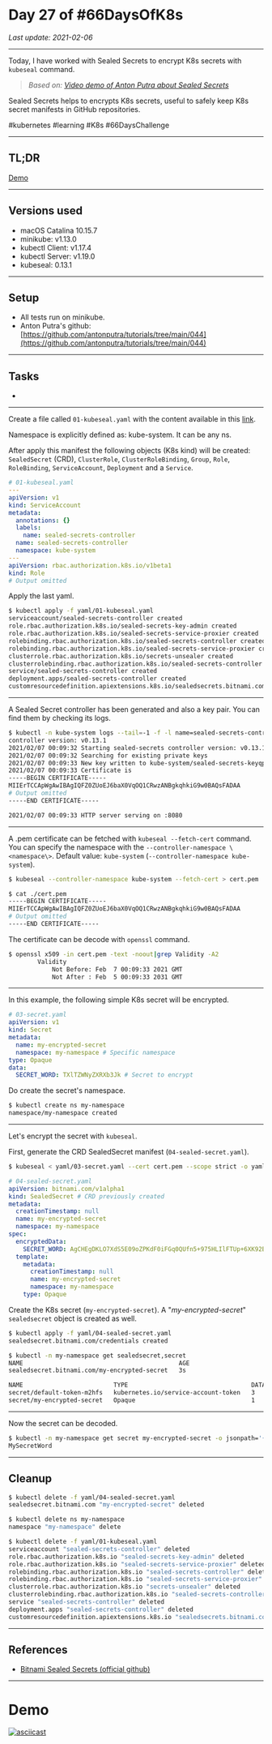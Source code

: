 # Day 27 of #66DaysOfK8s

_Last update: 2021-02-06_

---

Today, I have worked with Sealed Secrets to encrypt K8s secrets with ```kubeseal``` command.

> _Based on: [Video demo of Anton Putra about Sealed Secrets](https://www.youtube.com/watch?v=ShGHCpUMdOg)_

Sealed Secrets helps to encrypts K8s secrets, useful to safely keep K8s secret manifests in GitHub repositories.

#kubernetes #learning #K8s #66DaysChallenge


---

## TL;DR


[Demo](#demo)

---

## Versions used

* macOS Catalina 10.15.7
* minikube: v1.13.0
* kubectl Client: v1.17.4
* kubectl Server: v1.19.0
* kubeseal: 0.13.1

---

## Setup

* All tests run on minikube.
* Anton Putra's github: [https://github.com/antonputra/tutorials/tree/main/044](https://github.com/antonputra/tutorials/tree/main/044)

---

## Tasks

* 

---

Create a file called ```01-kubeseal.yaml``` with the content available in this [link](https://raw.githubusercontent.com/antonputra/tutorials/main/044/k8s/01-kubeseal.yaml).

Namespace is explicitly defined as: kube-system. It can be any ns.

After apply this manifest the following objects (K8s kind) will be created: ```SealedSecret``` (CRD), ```ClusterRole```, ```ClusterRoleBinding```, ```Group```, ```Role```, ```RoleBinding```, ```ServiceAccount```, ```Deployment``` and a ```Service```.


```yaml
# 01-kubeseal.yaml
---
apiVersion: v1
kind: ServiceAccount
metadata:
  annotations: {}
  labels:
    name: sealed-secrets-controller
  name: sealed-secrets-controller
  namespace: kube-system
---
apiVersion: rbac.authorization.k8s.io/v1beta1
kind: Role
# Output omitted
```

Apply the last yaml.

```bash
$ kubectl apply -f yaml/01-kubeseal.yaml
serviceaccount/sealed-secrets-controller created
role.rbac.authorization.k8s.io/sealed-secrets-key-admin created
role.rbac.authorization.k8s.io/sealed-secrets-service-proxier created
rolebinding.rbac.authorization.k8s.io/sealed-secrets-controller created
rolebinding.rbac.authorization.k8s.io/sealed-secrets-service-proxier created
clusterrole.rbac.authorization.k8s.io/secrets-unsealer created
clusterrolebinding.rbac.authorization.k8s.io/sealed-secrets-controller created
service/sealed-secrets-controller created
deployment.apps/sealed-secrets-controller created
customresourcedefinition.apiextensions.k8s.io/sealedsecrets.bitnami.com created
```

---

A Sealed Secret controller has been generated and also a key pair. You can find them by checking its logs.

```bash
$ kubectl -n kube-system logs --tail=-1 -f -l name=sealed-secrets-controller
controller version: v0.13.1
2021/02/07 00:09:32 Starting sealed-secrets controller version: v0.13.1
2021/02/07 00:09:32 Searching for existing private keys
2021/02/07 00:09:33 New key written to kube-system/sealed-secrets-keyqp4db
2021/02/07 00:09:33 Certificate is
-----BEGIN CERTIFICATE-----
MIIErTCCApWgAwIBAgIQFZ0ZUoEJ6baX0VqOQ1CRwzANBgkqhkiG9w0BAQsFADAA
# Output omitted
-----END CERTIFICATE-----

2021/02/07 00:09:33 HTTP server serving on :8080
```

---

A .pem certificate can be fetched with ```kubeseal --fetch-cert``` command.
You can specify the namespace with the ```--controller-namespace \<namespace\>```. Default value: ```kube-system``` (```--controller-namespace kube-system```). 

```bash
$ kubeseal --controller-namespace kube-system --fetch-cert > cert.pem
```

```bash
$ cat ./cert.pem
-----BEGIN CERTIFICATE-----
MIIErTCCApWgAwIBAgIQFZ0ZUoEJ6baX0VqOQ1CRwzANBgkqhkiG9w0BAQsFADAA
# Output omitted
-----END CERTIFICATE-----
```

The certificate can be decode with ```openssl``` command.

```bash
$ openssl x509 -in cert.pem -text -noout|grep Validity -A2
        Validity
            Not Before: Feb  7 00:09:33 2021 GMT
            Not After : Feb  5 00:09:33 2031 GMT
```

---

In this example, the following simple K8s secret will be encrypted.

```yaml
# 03-secret.yaml
apiVersion: v1
kind: Secret
metadata:
  name: my-encrypted-secret
  namespace: my-namespace # Specific namespace
type: Opaque
data:
  SECRET_WORD: TXlTZWNyZXRXb3Jk # Secret to encrypt
```

Do create the secret's namespace.

```bash
$ kubectl create ns my-namespace
namespace/my-namespace created
```

---

Let's encrypt the secret with ```kubeseal```.

First, generate the CRD SealedSecret manifest (```04-sealed-secret.yaml```).

```bash
$ kubeseal < yaml/03-secret.yaml --cert cert.pem --scope strict -o yaml > yaml/04-sealed-secret.yaml
```

```yaml
# 04-sealed-secret.yaml
apiVersion: bitnami.com/v1alpha1
kind: SealedSecret # CRD previously created
metadata:
  creationTimestamp: null
  name: my-encrypted-secret
  namespace: my-namespace
spec:
  encryptedData:
    SECRET_WORD: AgCHEgDKLO7XdS5E09oZPKdF0iFGq0QUfn5+975HLIlFTUp+6XK92Br36y1BsTsm7E8kMb+1veR1DBy1nhWwo # ... (omitted)
  template:
    metadata:
      creationTimestamp: null
      name: my-encrypted-secret
      namespace: my-namespace
    type: Opaque
```

Create the K8s secret (```my-encrypted-secret```). A "_my-encrypted-secret_" ```sealedsecret``` object is created as well.

```bash
$ kubectl apply -f yaml/04-sealed-secret.yaml
sealedsecret.bitnami.com/credentials created
```

```bash
$ kubectl -n my-namespace get sealedsecret,secret
NAME                                           AGE
sealedsecret.bitnami.com/my-encrypted-secret   3s

NAME                         TYPE                                  DATA   AGE
secret/default-token-m2hfs   kubernetes.io/service-account-token   3      7m25s
secret/my-encrypted-secret   Opaque                                1      3s
```

---

Now the secret can be decoded.

```bash
$ kubectl -n my-namespace get secret my-encrypted-secret -o jsonpath='{.data.SECRET_WORD}'|base64 -d
MySecretWord
```

---

## Cleanup

```bash
$ kubectl delete -f yaml/04-sealed-secret.yaml
sealedsecret.bitnami.com "my-encrypted-secret" deleted
```

```bash
$ kubectl delete ns my-namespace
namespace "my-namespace" delete
```

```bash
$ kubectl delete -f yaml/01-kubeseal.yaml
serviceaccount "sealed-secrets-controller" deleted
role.rbac.authorization.k8s.io "sealed-secrets-key-admin" deleted
role.rbac.authorization.k8s.io "sealed-secrets-service-proxier" deleted
rolebinding.rbac.authorization.k8s.io "sealed-secrets-controller" deleted
rolebinding.rbac.authorization.k8s.io "sealed-secrets-service-proxier" deleted
clusterrole.rbac.authorization.k8s.io "secrets-unsealer" deleted
clusterrolebinding.rbac.authorization.k8s.io "sealed-secrets-controller" deleted
service "sealed-secrets-controller" deleted
deployment.apps "sealed-secrets-controller" deleted
customresourcedefinition.apiextensions.k8s.io "sealedsecrets.bitnami.com" deleted
```

---


## References

* [Bitnami Sealed Secrets (official github)](https://github.com/bitnami-labs/sealed-secrets)

---

# Demo

[![asciicast](https://asciinema.org/a/WUZNy9cnj2RvX0giSkrY9UTzC.svg)](https://asciinema.org/a/WUZNy9cnj2RvX0giSkrY9UTzC)
